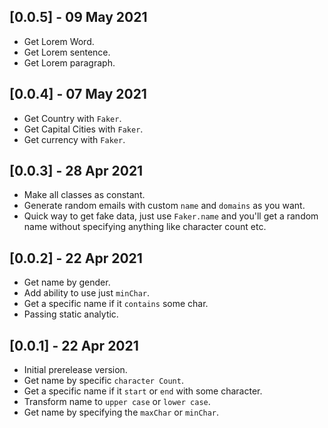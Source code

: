 ## [0.0.5] - 09 May 2021
- Get Lorem Word.
- Get Lorem sentence.
- Get Lorem paragraph.
## [0.0.4] - 07 May 2021
- Get Country with `Faker`.
- Get Capital Cities with `Faker`.
- Get currency with `Faker`.
## [0.0.3] - 28 Apr 2021
- Make all classes as constant.
- Generate random emails with custom `name` and `domains` as you want.
- Quick way to get fake data, just use `Faker.name` and you'll get a random name without specifying anything like character count etc.
## [0.0.2] - 22 Apr 2021
- Get name by gender.
- Add ability to use just `minChar`.
- Get a specific name if it `contains` some char.
- Passing static analytic.
## [0.0.1] - 22 Apr 2021
- Initial prerelease version.
- Get name by specific `character Count`.
- Get a specific name if it `start` or `end` with some character.
- Transform name to `upper case` or `lower case`.
- Get name by specifying the `maxChar` or `minChar`.